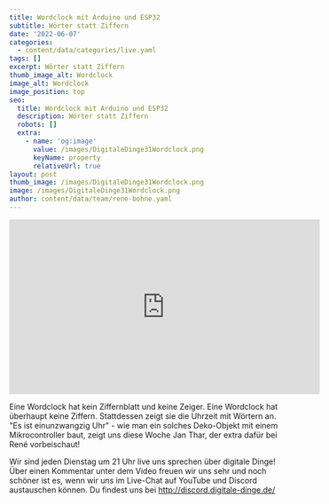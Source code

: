 ```yaml
---
title: Wordclock mit Arduino und ESP32
subtitle: Wörter statt Ziffern
date: '2022-06-07'
categories:
  - content/data/categories/live.yaml
tags: []
excerpt: Wörter statt Ziffern
thumb_image_alt: Wordclock
image_alt: Wordclock
image_position: top
seo:
  title: Wordclock mit Arduino und ESP32
  description: Wörter statt Ziffern
  robots: []
  extra:
    - name: 'og:image'
      value: /images/DigitaleDinge31Wordclock.png
      keyName: property
      relativeUrl: true
layout: post
thumb_image: /images/DigitaleDinge31Wordclock.png
image: /images/DigitaleDinge31Wordclock.png
author: content/data/team/rene-bohne.yaml
---
```

<iframe width="560" height="315"
src="https://www.youtube-nocookie.com/embed/cYjUURrcA5A?modestbranding=1"
frameborder="0" allow="accelerometer; autoplay; encrypted-media;
gyroscope; picture-in-picture" allowfullscreen>\\\</iframe>

Eine Wordclock hat kein Ziffernblatt und keine Zeiger. Eine Wordclock hat überhaupt keine Ziffern. Stattdessen zeigt sie die Uhrzeit mit Wörtern an. "Es ist einunzwangzig Uhr" - wie man ein solches Deko-Objekt mit einem Mikrocontroller baut, zeigt uns diese Woche Jan Thar, der extra dafür bei René vorbeischaut!

Wir sind jeden Dienstag um 21 Uhr live uns sprechen über digitale Dinge! Über einen Kommentar unter dem Video freuen wir uns sehr und noch schöner ist es, wenn wir uns im Live-Chat auf YouTube und Discord austauschen können. Du findest uns bei http://discord.digitale-dinge.de/